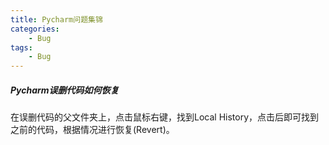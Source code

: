 ```yaml
---
title: Pycharm问题集锦
categories:
    - Bug
tags:
    - Bug
---
```


##### Pycharm误删代码如何恢复

在误删代码的父文件夹上，点击鼠标右键，找到Local History，点击后即可找到之前的代码，根据情况进行恢复(Revert)。